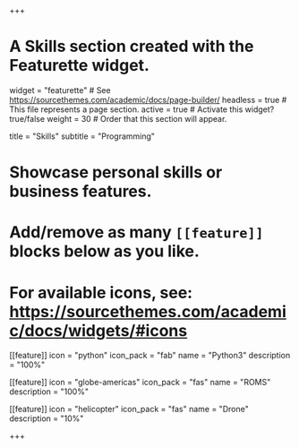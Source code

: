 +++
# A Skills section created with the Featurette widget.
widget = "featurette"  # See https://sourcethemes.com/academic/docs/page-builder/
headless = true  # This file represents a page section.
active = true  # Activate this widget? true/false
weight = 30  # Order that this section will appear.

title = "Skills"
subtitle = "Programming"

# Showcase personal skills or business features.
#
# Add/remove as many `[[feature]]` blocks below as you like.
#
# For available icons, see: https://sourcethemes.com/academic/docs/widgets/#icons

[[feature]]
  icon = "python"
  icon_pack = "fab"
  name = "Python3"
  description = "100%"

[[feature]]
  icon = "globe-americas"
  icon_pack = "fas"
  name = "ROMS"
  description = "100%"  

[[feature]]
  icon = "helicopter"
  icon_pack = "fas"
  name = "Drone"
  description = "10%"

+++
